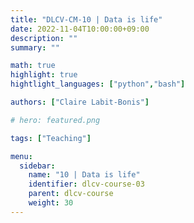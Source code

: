 ```yaml
---
title: "DLCV-CM-10 | Data is life"
date: 2022-11-04T10:00:00+09:00
description: ""
summary: ""

math: true 
highlight: true
hightlight_languages: ["python","bash"]

authors: ["Claire Labit-Bonis"]

# hero: featured.png

tags: ["Teaching"]

menu:
  sidebar:
    name: "10 | Data is life"
    identifier: dlcv-course-03
    parent: dlcv-course
    weight: 30
---
```


